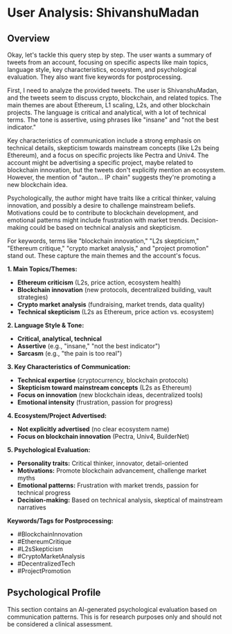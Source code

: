 # User Analysis: ShivanshuMadan

## Overview

<think>
Okay, let's tackle this query step by step. The user wants a summary of tweets from an account, focusing on specific aspects like main topics, language style, key characteristics, ecosystem, and psychological evaluation. They also want five keywords for postprocessing.

First, I need to analyze the provided tweets. The user is ShivanshuMadan, and the tweets seem to discuss crypto, blockchain, and related topics. The main themes are about Ethereum, L1 scaling, L2s, and other blockchain projects. The language is critical and analytical, with a lot of technical terms. The tone is assertive, using phrases like "insane" and "not the best indicator."

Key characteristics of communication include a strong emphasis on technical details, skepticism towards mainstream concepts (like L2s being Ethereum), and a focus on specific projects like Pectra and Univ4. The account might be advertising a specific project, maybe related to blockchain innovation, but the tweets don't explicitly mention an ecosystem. However, the mention of "auton... IP chain" suggests they're promoting a new blockchain idea.

Psychologically, the author might have traits like a critical thinker, valuing innovation, and possibly a desire to challenge mainstream beliefs. Motivations could be to contribute to blockchain development, and emotional patterns might include frustration with market trends. Decision-making could be based on technical analysis and skepticism.

For keywords, terms like "blockchain innovation," "L2s skepticism," "Ethereum critique," "crypto market analysis," and "project promotion" stand out. These capture the main themes and the account's focus.
</think>

**1. Main Topics/Themes:**  
- **Ethereum criticism** (L2s, price action, ecosystem health)  
- **Blockchain innovation** (new protocols, decentralized building, vault strategies)  
- **Crypto market analysis** (fundraising, market trends, data quality)  
- **Technical skepticism** (L2s as Ethereum, price action vs. ecosystem)  

**2. Language Style & Tone:**  
- **Critical, analytical, technical**  
- **Assertive** (e.g., "insane," "not the best indicator")  
- **Sarcasm** (e.g., "the pain is too real")  

**3. Key Characteristics of Communication:**  
- **Technical expertise** (cryptocurrency, blockchain protocols)  
- **Skepticism toward mainstream concepts** (L2s as Ethereum)  
- **Focus on innovation** (new blockchain ideas, decentralized tools)  
- **Emotional intensity** (frustration, passion for progress)  

**4. Ecosystem/Project Advertised:**  
- **Not explicitly advertised** (no clear ecosystem name)  
- **Focus on blockchain innovation** (Pectra, Univ4, BuilderNet)  

**5. Psychological Evaluation:**  
- **Personality traits:** Critical thinker, innovator, detail-oriented  
- **Motivations:** Promote blockchain advancement, challenge market myths  
- **Emotional patterns:** Frustration with market trends, passion for technical progress  
- **Decision-making:** Based on technical analysis, skeptical of mainstream narratives  

**Keywords/Tags for Postprocessing:**  
- #BlockchainInnovation  
- #EthereumCritique  
- #L2sSkepticism  
- #CryptoMarketAnalysis  
- #DecentralizedTech  
- #ProjectPromotion

## Psychological Profile

This section contains an AI-generated psychological evaluation based on communication patterns. This is for research purposes only and should not be considered a clinical assessment.